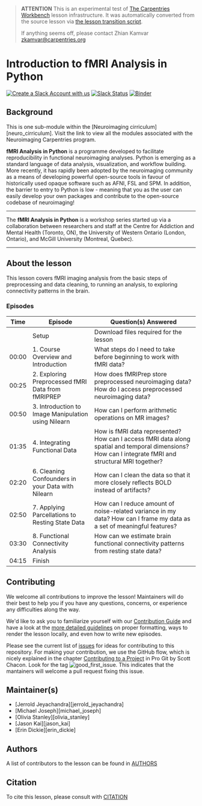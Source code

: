 > **ATTENTION** This is an experimental test of [The Carpentries Workbench](https://carpentries.github.io/workbench) lesson infrastructure.
> It was automatically converted from the source lesson via [the lesson transition script](https://github.com/carpentries/lesson-transition/).
> 
> If anything seems off, please contact Zhian Kamvar [zkamvar@carpentries.org](mailto:zkamvar@carpentries.org)

# Introduction to fMRI Analysis in Python

[![Create a Slack Account with us](https://img.shields.io/badge/Create_Slack_Account-The_Carpentries-071159.svg)](https://swc-slack-invite.herokuapp.com/)
[![Slack Status](https://img.shields.io/badge/Slack_Channel-neuroimaging-E01563.svg)](https://swcarpentry.slack.com/messages/CCJBHKCHZ)
[![Binder](https://mybinder.org/badge_logo.svg)](https://mybinder.org/v2/gh/carpentries-incubator/SDC-BIDS-fMRI/gh-pages?urlpath=lab/tree/code)

## Background

This is one sub-module within the [Neuroimaging cirriculum][neuro_cirriculum]. Visit the link to view all the modules associated with the Neuroimaging Carpentries program.

**fMRI Analysis in Python** is a programme developed to facilitate reproducibility in functional neuroimaging analyses. Python is emerging as a standard language of data analysis, visualization, and workflow building. More recently, it has rapidly been adopted by the neuroimaging community as a means of developing powerful open-source tools in favour of historically used opaque software such as AFNI, FSL and SPM. In addition, the barrier to entry to Python is low - meaning that you as the user can easily develop your own packages and contribute to the open-source codebase of neuroimaging!

***

The **fMRI Analysis in Python** is a workshop series started up via a collaboration between researchers and staff at the Centre for Addiction and Mental Health (Toronto, ON), the University of Western Ontario (London, Ontario), and McGill University (Montreal, Quebec).

***

## About the lesson

This lesson covers fMRI imaging analysis from the basic steps of preprocessing and data cleaning, to running an analysis, to exploring connectivity patterns in the brain.

### Episodes

| Time  | Episode                                             | Question(s) Answered                                                                                                                                  | 
| ----- | --------------------------------------------------- | ----------------------------------------------------------------------------------------------------------------------------------------------------- |
|       | Setup                                               | Download files required for the lesson                                                                                                                | 
| 00:00 | 1\. Course Overview and Introduction                 | What steps do I need to take before beginning to work with fMRI data?                                                                                 | 
| 00:25 | 2\. Exploring Preprocessed fMRI Data from fMRIPREP   | How does fMRIPrep store preprocessed neuroimaging data? How do I access preprocessed neuroimaging data?                                               | 
| 00:50 | 3\. Introduction to Image Manipulation using Nilearn | How can I perform arithmetic operations on MR images?                                                                                                 | 
| 01:35 | 4\. Integrating Functional Data                      | How is fMRI data represented? How can I access fMRI data along spatial and temporal dimensions? How can I integrate fMRI and structural MRI together? | 
| 02:20 | 6\. Cleaning Confounders in your Data with Nilearn   | How can I clean the data so that it more closely reflects BOLD instead of artifacts?                                                                  | 
| 02:50 | 7\. Applying Parcellations to Resting State Data     | How can I reduce amount of noise-related variance in my data? How can I frame my data as a set of meaningful features?                                | 
| 03:30 | 8\. Functional Connectivity Analysis                 | How can we estimate brain functional connectivity patterns from resting state data?                                                                   | 
| 04:15 | Finish                                              |                                                                                                                                                       | 

## Contributing

We welcome all contributions to improve the lesson! Maintainers will do their best to help you if you have any
questions, concerns, or experience any difficulties along the way.

We'd like to ask you to familiarize yourself with our [Contribution Guide](CONTRIBUTING.md) and have a look at
the [more detailed guidelines][lesson-example] on proper formatting, ways to render the lesson locally, and even
how to write new episodes.

Please see the current list of [issues](https://github.com/carpentries-incubator/SDC-BIDS-fMRI/issues) for ideas for contributing to this
repository. For making your contribution, we use the GitHub flow, which is
nicely explained in the chapter [Contributing to a Project](http://git-scm.com/book/en/v2/GitHub-Contributing-to-a-Project) in Pro Git
by Scott Chacon.
Look for the tag ![good\_first\_issue](https://img.shields.io/badge/-good%20first%20issue-gold.svg). This indicates that the mantainers will welcome a pull request fixing this issue.

## Maintainer(s)

- [Jerrold Jeyachandra][jerrold_jeyachandra]
- [Michael Joseph][michael_joseph]
- [Olivia Stanley][olivia_stanley]
- [Jason Kai][jason_kai]
- [Erin Dickie][erin_dickie]

## Authors

A list of contributors to the lesson can be found in [AUTHORS](AUTHORS)

## Citation

To cite this lesson, please consult with [CITATION](CITATION)

[neuro\_cirriculum]: https://carpentries.org/community-lessons/#neuroimaging
[lesson-example]: https://carpentries.github.io/lesson-example
[jerrold\_jeyachandra]: https://github.com/jerdra
[michael\_joseph]: https://github.com/josephmje
[olivia\_stanley]: https://github.com/ostanley
[jason\_kai]: https://github.com/kaitj
[erin\_dickie]: https://github.com/edickie



